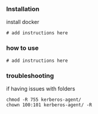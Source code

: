 ### Installation
install docker

```
# add instructions here
```

### how to use

```
# add instructions here 
```

### troubleshooting

if having issues with folders
```
chmod -R 755 kerberos-agent/
chown 100:101 kerberos-agent/ -R
```
